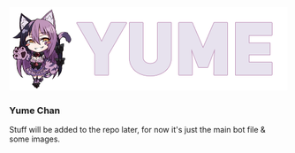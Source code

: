 ![Alt text](resources/yumetrans.png?raw=true "Yume Logo")

### Yume Chan
Stuff will be added to the repo later, for now it's just the main bot file & some images.
